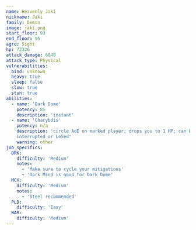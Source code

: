```yaml
---
name: Heavenly Jaki
nickname: Jaki
family: Demon
image: jaki.png
start_floor: 93
end_floor: 95
agro: Sight
hp: 72326
attack_damage: 6040
attack_type: Physical
vulnerabilities:
  bind: unknown
  heavy: true
  sleep: false
  slow: true
  stun: true
abilities:
  - name: 'Dark Dome'
    potency: 85
    description: 'instant'
  - name: 'Charybdis'
    potency: n/a
    description: 'circle AoE on marked player; drops you to 1 HP; can be
    interrupted or LoSed'
    warning: other
job_specifics:
  DRK:
    difficulty: 'Medium'
    notes:
      - 'Make sure to cycle your mitigations'
      - 'Dark Mind is good for Dark Dome'
  MCH:
    difficulty: 'Medium'
    notes:
      - 'Steel recommended'
  PLD:
    difficulty: 'Easy'
  WAR:
    difficulty: 'Medium'
---
```

